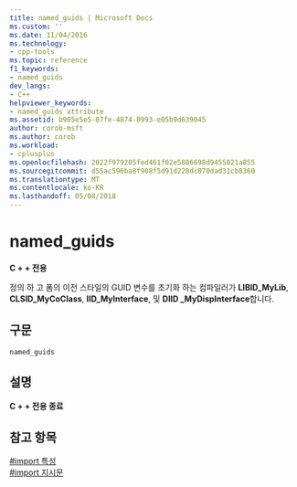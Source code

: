 ```yaml
---
title: named_guids | Microsoft Docs
ms.custom: ''
ms.date: 11/04/2016
ms.technology:
- cpp-tools
ms.topic: reference
f1_keywords:
- named_guids
dev_langs:
- C++
helpviewer_keywords:
- named_guids attribute
ms.assetid: b905e5e5-07fe-4874-8993-e05b9d639045
author: corob-msft
ms.author: corob
ms.workload:
- cplusplus
ms.openlocfilehash: 2022f979205fed461f02e5886698d9455021a855
ms.sourcegitcommit: d55ac596ba8f908f5d91d228dc070dad31cb8360
ms.translationtype: MT
ms.contentlocale: ko-KR
ms.lasthandoff: 05/08/2018
---
```

# <a name="namedguids"></a>named_guids
**C + + 전용**  
  
 정의 하 고 폼의 이전 스타일의 GUID 변수를 초기화 하는 컴파일러가 **LIBID_MyLib**, **CLSID_MyCoClass**, **IID_MyInterface**, 및 **DIID _MyDispInterface**합니다.  
  
## <a name="syntax"></a>구문  
  
```  
named_guids  
```  
  
## <a name="remarks"></a>설명  
 **C + + 전용 종료**  
  
## <a name="see-also"></a>참고 항목  
 [#import 특성](../preprocessor/hash-import-attributes-cpp.md)   
 [#import 지시문](../preprocessor/hash-import-directive-cpp.md)
